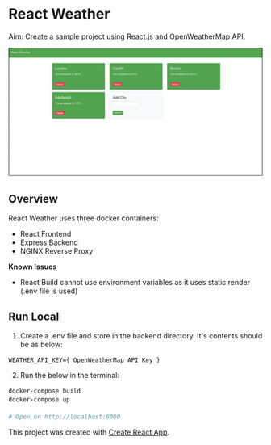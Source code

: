 # React Weather

Aim: Create a sample project using React.js and OpenWeatherMap API.

[![](./docs/MainPage.png)](#)

## Overview

React Weather uses three docker containers:

- React Frontend
- Express Backend
- NGINX Reverse Proxy

**Known Issues**

- React Build cannot use environment variables as it uses static render (.env file is used)

## Run Local

1. Create a .env file and store in the backend directory. It's contents should be as below:

```
WEATHER_API_KEY={ OpenWeatherMap API Key }
```

2. Run the below in the terminal:

```bash
docker-compose build
docker-compose up

# Open on http://localhost:8000
```

This project was created with [Create React App](https://github.com/facebook/create-react-app).
